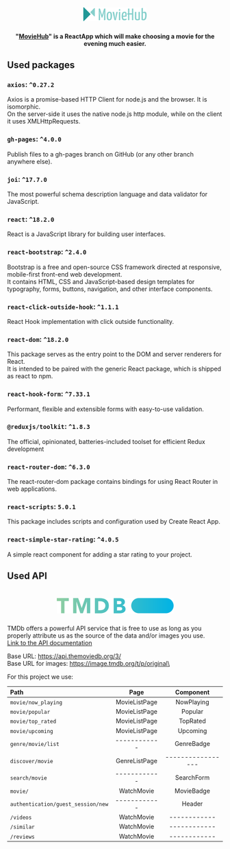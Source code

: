 <h1 align="center"><img src="src/img/Group.png" alt="y" width="148"></h1> 

<h4 align="center"> "<a href="https://t3nz0r.github.io/movie-project/" style="text-decoration: underline">MovieHub</a>" is a ReactApp which will make choosing a movie for the evening much easier.</h4>  

## Used packages

### `axios`: `^0.27.2`

Axios is a promise-based HTTP Client for node.js and the browser. It is isomorphic.\
On the server-side it uses the native node.js http module, while on the client it uses XMLHttpRequests.

### `gh-pages`: `^4.0.0`

Publish files to a gh-pages branch on GitHub (or any other branch anywhere else).

### `joi`: `^17.7.0`

The most powerful schema description language and data validator for JavaScript.

### `react`: `^18.2.0`

React is a JavaScript library for building user interfaces.

### `react-bootstrap`: `^2.4.0`

Bootstrap is a free and open-source CSS framework directed at responsive, mobile-first front-end web development.\
It contains HTML, CSS and JavaScript-based design templates for typography, forms, buttons, navigation, and other
interface components.

### `react-click-outside-hook`: `^1.1.1`

React Hook implementation with click outside functionality.

### `react-dom`: `^18.2.0`

This package serves as the entry point to the DOM and server renderers for React.\
It is intended to be paired with the generic React package, which is shipped as react to npm.

### `react-hook-form`: `^7.33.1`

Performant, flexible and extensible forms with easy-to-use validation.

### `@reduxjs/toolkit`: `^1.8.3`

The official, opinionated, batteries-included toolset for efficient Redux development

### `react-router-dom`: `^6.3.0`

The react-router-dom package contains bindings for using React Router in web applications.

### `react-scripts`: `5.0.1`

This package includes scripts and configuration used by Create React App.

### `react-simple-star-rating`: `^4.0.5`

A simple react component for adding a star rating to your project.

## Used API

<h1 align="center"><img src="src/img/blue_short-8e7b30f73a4020692ccca9c88bafe5dcb6f8a62a4c6bc55cd9ba82bb2cd95f6c.png" alt=""></h1>

TMDb offers a powerful API service that is free to use as long as you properly attribute us as the source of the data
and/or images you use. \
<a href="https://developers.themoviedb.org/3/getting-started/introduction">Link to the API documentation</a> 

Base URL: https://api.themoviedb.org/3/ \
Base URL for images: https://image.tmdb.org/t/p/original\

For this project we use:

| Path                               |     Page      |     Component     |
|:-----------------------------------|:-------------:|:-----------------:|
| `movie/now_playing`                | MovieListPage |    NowPlaying     |
| `movie/popular`                    | MovieListPage |      Popular      |          
| `movie/top_rated`                  | MovieListPage |     TopRated      |          
| `movie/upcoming`                   | MovieListPage |     Upcoming      |          
| `genre/movie/list`                 | ------------  |    GenreBadge     |          
| `discover/movie`                   | GenreListPage | ----------------- |          
| `search/movie`                     | ------------  |    SearchForm     |          
| `movie/`                           |  WatchMovie   |    MovieBadge     |          
| `authentication/guest_session/new` | ------------  |      Header       |          
| `/videos`                          |  WatchMovie   |   ------------    |          
| `/similar`                         |  WatchMovie   |   ------------    |          
| `/reviews`                         |  WatchMovie   |   ------------    |          
